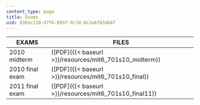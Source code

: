 ```yaml
---
content_type: page
title: Exams
uid: 93b5c110-d7f6-0937-9c7d-8c2a8f83d847
---
```


| EXAMS | FILES |
| --- | --- |
| 2010 midterm | ([PDF]({{< baseurl >}}/resources/mit6_701s10_midterm)) |
| 2010 final exam | ([PDF]({{< baseurl >}}/resources/mit6_701s10_final)) |
| 2011 final exam | ([PDF]({{< baseurl >}}/resources/mit6_701s10_final11))